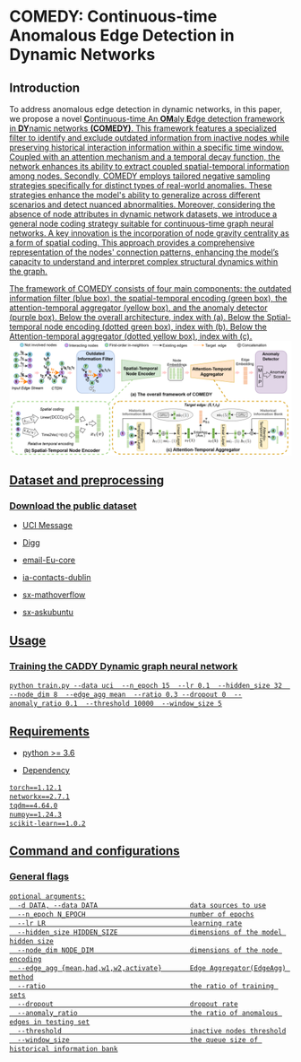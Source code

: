 # COMEDY: Continuous-time Anomalous Edge Detection in Dynamic Networks
<!--#### -->
## Introduction
To address anomalous edge detection in dynamic networks, in this paper, we propose a novel  <u>**C**<u>ontinuous-time An <u>**OM**<u>aly  <u>**E**<u>dge detection framework in  <u>**DY**<u>namic networks **(COMEDY)**. This framework features a specialized filter to identify and exclude outdated information from inactive nodes while preserving historical interaction information within a specific time window. Coupled with an attention mechanism and a temporal decay function, the network enhances its ability to extract coupled spatial-temporal information among nodes. Secondly, COMEDY employs tailored negative sampling strategies specifically for distinct types of real-world anomalies. These strategies enhance the model's ability to generalize across different scenarios and detect nuanced abnormalities. Moreover, considering the absence of node attributes in dynamic network datasets, we introduce a general node coding strategy suitable for continuous-time graph neural networks. A key innovation is the incorporation of node gravity centrality as a form of spatial coding. This approach provides a comprehensive representation of the nodes' connection patterns, enhancing the model’s capacity to understand and interpret complex structural dynamics within the graph.

The framework of COMEDY consists of four main components: the outdated information filter (blue box), the spatial-temporal encoding (green box), the attention-temporal aggregator (yellow box), and the anomaly detector (purple box). Below the overall architecture, index with (a). Below the Sptial-temporal node encoding (dotted green box), index with (b). Below the Attention-temporal aggregator (dotted yellow box), index with (c).
![framework](framework.png)

## Dataset and preprocessing

### Download the public dataset
* [UCI Message](http://konect.cc/networks/opsahl-ucsocial)
  
* [Digg](http://konect.cc/networks/munmun_digg_reply)
  
* [email-Eu-core](https://snap.stanford.edu/data/email-Eu-core.html)

* [ia-contacts-dublin](https://networkrepository.com/ia-contacts-dublin.php)

* [sx-mathoverflow](https://snap.stanford.edu/data/sx-mathoverflow.html)

* [sx-askubuntu](https://snap.stanford.edu/data/sx-askubuntu.html)

## Usage
###  Training the CADDY Dynamic graph neural network
```
python train.py --data uci  --n_epoch 15  --lr 0.1  --hidden_size 32  --node_dim 8  --edge_agg mean  --ratio 0.3 --dropout 0  --anomaly_ratio 0.1  --threshold 10000  --window_size 5
```

## Requirements
* python >= 3.6

* Dependency

```{bash}
torch==1.12.1
networkx==2.7.1
tqdm==4.64.0
numpy==1.24.3
scikit-learn==1.0.2
```

## Command and configurations
### General flags
```{txt}
optional arguments:
  -d DATA, --data DATA                       data sources to use
  --n_epoch N_EPOCH                          number of epochs
  --lr LR                                    learning rate
  --hidden_size HIDDEN_SIZE                  dimensions of the model hidden size
  --node_dim NODE_DIM                        dimensions of the node encoding
  --edge_agg {mean,had,w1,w2,activate}       Edge Aggregator(EdgeAgg) method
  --ratio                                    the ratio of training sets
  --dropout                                  dropout rate
  --anomaly_ratio                            the ratio of anomalous edges in testing set
  --threshold                                inactive nodes threshold
  --window_size                              the queue size of historical information bank
```
